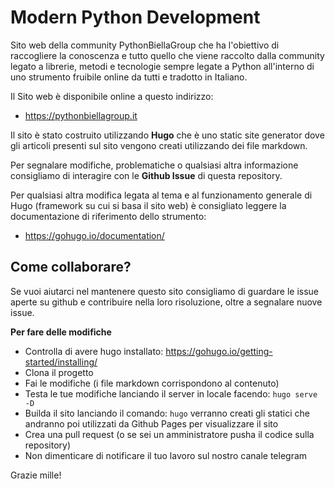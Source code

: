 # Modern Python Development

Sito web della community PythonBiellaGroup che ha l'obiettivo di raccogliere la conoscenza e tutto quello che viene raccolto dalla community legato a librerie, metodi e tecnologie sempre legate a Python all'interno di uno strumento fruibile online da tutti e tradotto in Italiano.

Il Sito web è disponibile online a questo indirizzo:
- https://pythonbiellagroup.it

Il sito è stato costruito utilizzando **Hugo** che è uno static site generator dove gli articoli presenti sul sito vengono creati utilizzando dei file markdown.

Per segnalare modifiche, problematiche o qualsiasi altra informazione consigliamo di interagire con le **Github Issue** di questa repository.

Per qualsiasi altra modifica legata al tema e al funzionamento generale di Hugo (framework su cui si basa il sito web) è consigliato leggere la documentazione di riferimento dello strumento:
- https://gohugo.io/documentation/

## Come collaborare?

Se vuoi aiutarci nel mantenere questo sito consigliamo di guardare le issue aperte su github e contribuire nella loro risoluzione, oltre a segnalare nuove issue.

**Per fare delle modifiche**
- Controlla di avere hugo installato: https://gohugo.io/getting-started/installing/
- Clona il progetto
- Fai le modifiche (i file markdown corrispondono al contenuto)
- Testa le tue modifiche lanciando il server in locale facendo: `hugo serve -D`
- Builda il sito lanciando il comando: `hugo` verranno creati gli statici che andranno poi utilizzati da Github Pages per visualizzare il sito
- Crea una pull request (o se sei un amministratore pusha il codice sulla repository)
- Non dimenticare di notificare il tuo lavoro sul nostro canale telegram


Grazie mille!
